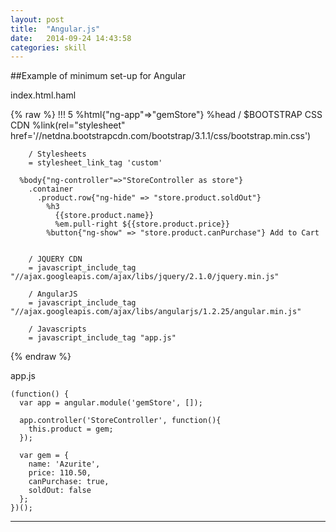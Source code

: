 ```yaml
---
layout: post
title:  "Angular.js"
date:   2014-09-24 14:43:58
categories: skill
---
```


##Example of minimum set-up for Angular

index.html.haml

{% raw %}
    !!! 5
    %html{"ng-app"=>"gemStore"}
      %head
        / $BOOTSTRAP  CSS CDN 
        %link(rel="stylesheet"  href='//netdna.bootstrapcdn.com/bootstrap/3.1.1/css/bootstrap.min.css')

        / Stylesheets
        = stylesheet_link_tag 'custom'

      %body{"ng-controller"=>"StoreController as store"}
        .container
          .product.row{"ng-hide" => "store.product.soldOut"}
            %h3
              {{store.product.name}}
              %em.pull-right ${{store.product.price}}
            %button{"ng-show" => "store.product.canPurchase"} Add to Cart


        / JQUERY CDN
        = javascript_include_tag  "//ajax.googleapis.com/ajax/libs/jquery/2.1.0/jquery.min.js"

        / AngularJS
        = javascript_include_tag "//ajax.googleapis.com/ajax/libs/angularjs/1.2.25/angular.min.js"

        / Javascripts
        = javascript_include_tag "app.js"
{% endraw %}

app.js

    (function() {
      var app = angular.module('gemStore', []);

      app.controller('StoreController', function(){
        this.product = gem;
      });

      var gem = {
        name: 'Azurite',
        price: 110.50,
        canPurchase: true,
        soldOut: false
      };
    })();



---
